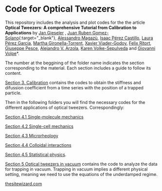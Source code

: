 #   Code for Optical Tweezers


This repository includes the analysis and plot codes for the the article **Optical Tweezers: A comprehensive Tutorial  from Calibration to Applications** by [Jan Gieseler](https://scholar.google.com.ar/citations?user=6OKJlNgAAAAJ&hl=en) , [Juan Ruben Gomez-Solano](https://www.fisica.unam.mx/es/personal.php?id=639){:target="_blank"}, [Alessandro Magazù](http://softmatterlab.org/people/alessandro-magazzu/),  [Isaac Pérez Castillo](https://scholar.google.com.mx/citations?user=58GAc80AAAAJ&hl=en), [Laura Pérez García](http://softmatterlab.org/people/laura-perez-garcia/), [Martha Gironella-Torrent](https://scholar.google.com/citations?user=tITfJqkAAAAJ&hl=en), [Xavier Viader-Godoy](https://scholar.google.com/citations?user=dTLMJy0AAAAJ&hl=en), [Felix Ritort](http://ffn.ub.es/ritort/), [Giuseppe Pesce](https://scholar.google.com/citations?user=Sf4mmT8AAAAJ&hl=en), [Alejandro V. Arzola](https://orcid.org/0000-0002-4860-6330), [Karen Volke-Sepulveda](https://www.fisica.unam.mx/es/personal.php?id=27) and [Giovanni Volpe](http://softmatterlab.org/people/giovanni-volpe/)*. 

The number at the beggining of the folder name indicates the section corresponding to the material.
 Each section includes a guide to follow its content.
 
[Section 3. Calibration](sec_3_calibration/) contains the codes to obtain the stiffness and difussion coefficient from a time series with the position of a trapped particle.
  
 Then in the following folders you will find the necessary codes for the  different applications of optical tweezers. Correspondingly:
 
[Section 4.1 Single-molecule mechanics](sec_4_1_single_molecule_mechanics/)

[Section 4.2 Single-cell mechanics](sec_4_2_single_cell_mechanics/)

[Section 4.3 Microrheology](sec_4_3_microrheology/)

[Section 4.4 Colloidal interactions](sec_4_4_Colloidal_interactions/) 

[Section 4.5 Statistical physics](sec_4_5_statistical_physics/).



[Section 5 Optical tweezers in vacuum](sec_5_optical_tweezers_vacuum/) contains the code to analyze the data for trapping in vacuum. Trapping in vacuum implies a different physical setting, meaning we need to use the equations of the underdamped regime.   

<dl>
<a href="https://www.thesitewizard.com/" target="_blank">thesitewizard.com</a> 
</dl>
